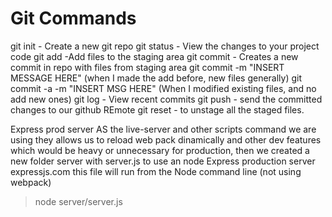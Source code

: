 # Git   Commands 
git init - Create a new git repo
git status - View the changes to your project code
git add -Add files to the staging area
git commit - Creates a new commit in repo with files from staging area
git commit -m "INSERT MESSAGE HERE" (when I made the add before, new files generally)
git commit -a -m "INSERT MSG HERE" (When I modified existing files, and no add new ones)
git log - View recent commits
git push - send the committed changes to our github REmote 
git reset - to unstage all the staged files.

Express prod server
AS the live-server and other scripts command we are using they allows us to reload web pack dinamically and other dev features which would be heavy or unnecessary for production, then we created a new folder
server with server.js to use an node Express production server
expressjs.com 
this file will run from the Node command line (not using webpack)
>node server/server.js

